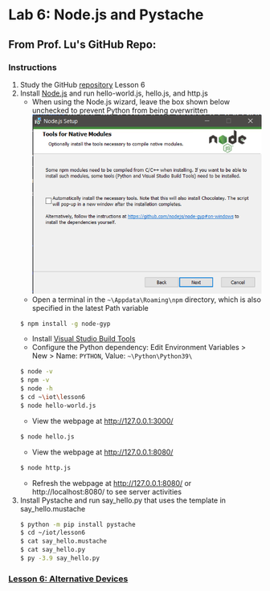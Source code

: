 # Lab 6: Node.js and Pystache
## From Prof. Lu's GitHub Repo:
### Instructions
1. Study the GitHub [repository](https://github.com/kevinwlu/iot) Lesson 6
2. Install [Node.js](https://nodejs.org/dist/v18.16.0/node-v18.16.0-x64.msi) and run hello-world.js, hello.js, and http.js
   - When using the Node.js wizard, leave the box shown below unchecked to prevent Python from being overwritten
   ![NodeJSSetup](NodeJSSetup.png)
   - Open a terminal in the `~\Appdata\Roaming\npm` directory, which is also specified in the latest Path variable
   ```sh
   $ npm install -g node-gyp
   ```
   - Install [Visual Studio Build Tools](https://visualstudio.microsoft.com/thank-you-downloading-visual-studio/?sku=BuildTools)
   - Configure the Python dependency: Edit Environment Variables > New > Name: `PYTHON`, Value: `~\Python\Python39\`
   ```sh
   $ node -v
   $ npm -v
   $ node -h
   $ cd ~\iot\lesson6
   $ node hello-world.js
   ```
   - View the webpage at http://127.0.0.1:3000/
   ```sh
   $ node hello.js
   ```
   - View the webpage at http://127.0.0.1:8080/
   ```sh
   $ node http.js
   ```
   - Refresh the webpage at http://127.0.0.1:8080/ or http://localhost:8080/ to see server activities
3. Install Pystache and run say_hello.py that uses the template in say_hello.mustache
   ```sh
   $ python -m pip install pystache
   $ cd ~/iot/lesson6
   $ cat say_hello.mustache
   $ cat say_hello.py
   $ py -3.9 say_hello.py
   ```
### [Lesson 6: Alternative Devices](lesson6/README.md)
